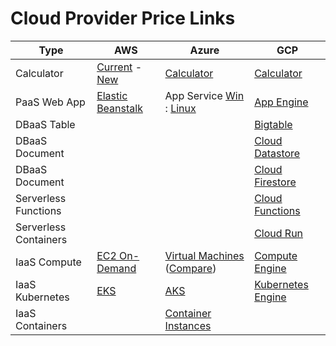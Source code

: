 # Cloud Provider Price Links

| Type | AWS | Azure | GCP |
|-|-|-|-|
|Calculator|[Current](https://calculator.s3.amazonaws.com/index.html) - [New](https://calculator.aws/#/)| [Calculator](https://azure.microsoft.com/en-au/pricing/calculator/)| [Calculator](https://cloud.google.com/products/calculator/)|
|PaaS Web App|[Elastic Beanstalk](https://aws.amazon.com/elasticbeanstalk/pricing/)|App Service [Win](https://azure.microsoft.com/en-au/pricing/details/app-service/windows/) : [Linux](https://azure.microsoft.com/en-au/pricing/details/app-service/linux/)|[App Engine](https://cloud.google.com/appengine/pricing)|
|DBaaS Table|||[Bigtable](https://cloud.google.com/bigtable/pricing)|
|DBaaS Document|||[Cloud Datastore](https://cloud.google.com/datastore/pricing)|
|DBaaS Document|||[Cloud Firestore](https://cloud.google.com/firestore/pricing)|
|Serverless Functions|||[Cloud Functions](https://cloud.google.com/functions/pricing)|
|Serverless Containers|||[Cloud Run](https://cloud.google.com/run/pricing)|
|IaaS Compute|[EC2 On-Demand](https://aws.amazon.com/ec2/pricing/on-demand/)|[Virtual Machines](https://azure.microsoft.com/en-au/pricing/details/virtual-machines/series/) ([Compare](https://azureprice.net/?region=australiaeast&timeoption=month&currency=AUD))|[Compute Engine](https://cloud.google.com/compute/all-pricing)|
|IaaS Kubernetes|[EKS](https://aws.amazon.com/eks/pricing/)|[AKS](https://azure.microsoft.com/en-au/pricing/details/kubernetes-service/)|[Kubernetes Engine](https://cloud.google.com/kubernetes-engine/pricing)|
|IaaS Containers||[Container Instances](https://azure.microsoft.com/en-au/pricing/details/container-instances/)||
